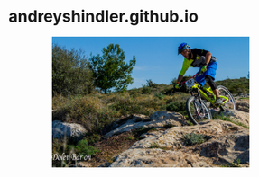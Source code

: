 # andreyshindler.github.io
<p align="center">
  <img src="https://github.com/andreyshindler/andreyshindler.github.io/blob/master/1397546_4867606265549_9130170440555250853_o.jpg" width="350"/>
</p>
